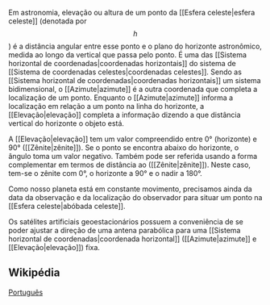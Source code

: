 Em astronomia, elevação ou altura de um ponto da [[Esfera celeste|esfera celeste]] (denotada por $$h$$) é a distância angular entre esse ponto e o plano do horizonte astronômico, medida ao longo da vertical que passa pelo ponto. É uma das [[Sistema horizontal de coordenadas|coordenadas horizontais]] do sistema de [[Sistema de coordenadas celestes|coordenadas celestes]]. Sendo as [[Sistema horizontal de coordenadas|coordenadas horizontais]] um sistema bidimensional, o [[Azimute|azimute]] é a outra coordenada que completa a localização de um ponto. Enquanto o [[Azimute|azimute]] informa a localização em relação a um ponto na linha do horizonte, a [[Elevação|elevação]] completa a informação dizendo a que distância vertical do horizonte o objeto está.

A [[Elevação|elevação]] tem um valor compreendido entre 0° (horizonte) e 90° ([[Zênite|zênite]]). Se o ponto se encontra abaixo do horizonte, o ângulo toma um valor negativo. Também pode ser referida usando a forma complementar em termos de distância ao ([[Zênite|zênite]]). Neste caso, tem-se o zênite com 0°, o horizonte a 90° e o nadir a 180°.

Como nosso planeta está em constante movimento, precisamos ainda da data da observação e da localização do observador para situar um ponto na [[Esfera celeste|abóbada celeste]].

Os satélites artificiais geoestacionários possuem a conveniência de se poder ajustar a direção de uma antena parabólica para uma [[Sistema horizontal de coordenadas|coordenada horizontal]] ([[Azimute|azimute]] e [[Elevação|elevação]]) fixa.

## Wikipédia

[Português](https://pt.wikipedia.org/wiki/Altura_(astronomia))